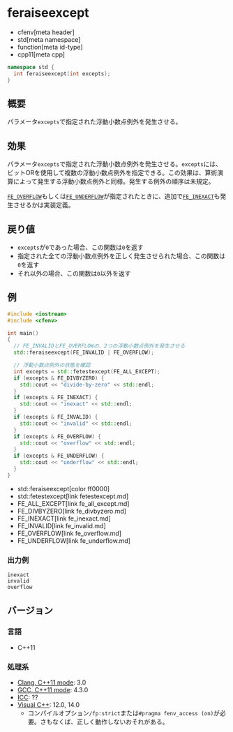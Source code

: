 # feraiseexcept
* cfenv[meta header]
* std[meta namespace]
* function[meta id-type]
* cpp11[meta cpp]

```cpp
namespace std {
  int feraiseexcept(int excepts);
}
```

## 概要
パラメータ`excepts`で指定された浮動小数点例外を発生させる。


## 効果
パラメータ`excepts`で指定された浮動小数点例外を発生させる。`excepts`には、ビットORを使用して複数の浮動小数点例外を指定できる。この効果は、算術演算によって発生する浮動小数点例外と同様。発生する例外の順序は未規定。

[`FE_OVERFLOW`](fe_overflow.md)もしくは[`FE_UNDERFLOW`](fe_underflow.md)が指定されたときに、追加で[`FE_INEXACT`](fe_inexact.md)も発生させるかは実装定義。


## 戻り値
- `excepts`が`0`であった場合、この関数は`0`を返す
- 指定された全ての浮動小数点例外を正しく発生させられた場合、この関数は`0`を返す
- それ以外の場合、この関数は`0`以外を返す


## 例
```cpp
#include <iostream>
#include <cfenv>

int main()
{
  // FE_INVALIDとFE_OVERFLOWの、2つの浮動小数点例外を発生させる
  std::feraiseexcept(FE_INVALID | FE_OVERFLOW);

  // 浮動小数点例外の状態を確認
  int excepts = std::fetestexcept(FE_ALL_EXCEPT);
  if (excepts & FE_DIVBYZERO) {
    std::cout << "divide-by-zero" << std::endl;
  }
  if (excepts & FE_INEXACT) {
    std::cout << "inexact" << std::endl;
  }
  if (excepts & FE_INVALID) {
    std::cout << "invalid" << std::endl;
  }
  if (excepts & FE_OVERFLOW) {
    std::cout << "overflow" << std::endl;
  }
  if (excepts & FE_UNDERFLOW) {
    std::cout << "underflow" << std::endl;
  }
}
```
* std::feraiseexcept[color ff0000]
* std::fetestexcept[link fetestexcept.md]
* FE_ALL_EXCEPT[link fe_all_except.md]
* FE_DIVBYZERO[link fe_divbyzero.md]
* FE_INEXACT[link fe_inexact.md]
* FE_INVALID[link fe_invalid.md]
* FE_OVERFLOW[link fe_overflow.md]
* FE_UNDERFLOW[link fe_underflow.md]

### 出力例
```
inexact
invalid
overflow
```


## バージョン
### 言語
- C++11

### 処理系
- [Clang, C++11 mode](/implementation.md#clang): 3.0
- [GCC, C++11 mode](/implementation.md#gcc): 4.3.0
- [ICC](/implementation.md#icc): ??
- [Visual C++](/implementation.md#visual_cpp): 12.0, 14.0
	- コンパイルオプション`/fp:strict`または`#pragma fenv_access (on)`が必要。さもなくば、正しく動作しないおそれがある。


